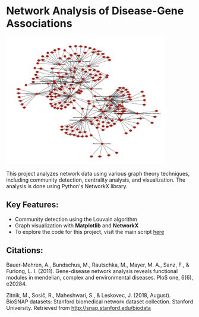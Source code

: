 # Network Analysis of Disease-Gene Associations

<img src="https://github.com/vertebrategenomics/networks/blob/0d19c6dce3db809d2e4e7ed3ae04c0e6f96e5114/community_14.jpg" alt="Network Graph" width="85%" />

This project analyzes network data using various graph theory techniques, including community detection, centrality analysis, and visualization. The analysis is done using Python's NetworkX library.

## Key Features:
- Community detection using the Louvain algorithm
- Graph visualization with **Matplotlib** and **NetworkX**
- To explore the code for this project, visit the main script [here](disease-gene-network.py)
  
## Citations:
Bauer-Mehren, A., Bundschus, M., Rautschka, M., Mayer, M. A., Sanz, F., & Furlong, L. I. (2011). Gene-disease network analysis reveals functional modules in mendelian, complex and environmental diseases. PloS one, 6(6), e20284.

Zitnik, M., Sosič, R., Maheshwari, S., & Leskovec, J. (2018, August). BioSNAP datasets: Stanford biomedical network dataset collection. Stanford University. Retrieved from http://snap.stanford.edu/biodata

